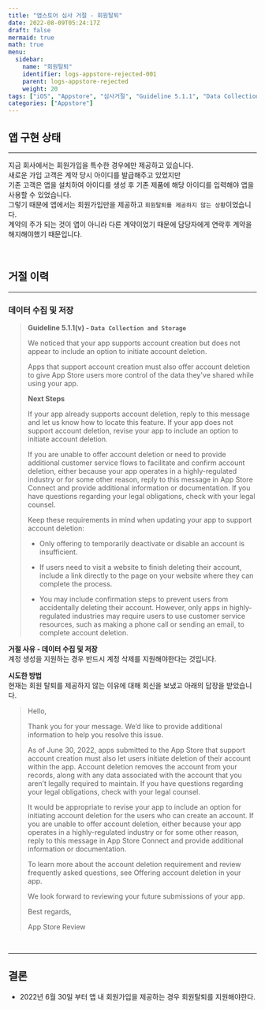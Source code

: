 ```yaml
---
title: "앱스토어 심사 거절 - 회원탈퇴"
date: 2022-08-09T05:24:17Z
draft: false
mermaid: true
math: true
menu:
  sidebar:
    name: "회원탈퇴"
    identifier: logs-appstore-rejected-001
    parent: logs-appstore-rejected
    weight: 20
tags: ["iOS", "Appstore", "심사거절", "Guideline 5.1.1", "Data Collection and Storage"]
categories: ["Appstore"]
---
```



## 앱 구현 상태
---

지금 회사에서는 회원가입을 특수한 경우에만 제공하고 있습니다.\
새로운 가입 고객은 계약 당시 아이디를 발급해주고 있었지만\
기존 고객은 앱을 설치하여 아이디를 생성 후 기존 제품에 해당 아이디를 입력해야 앱을 사용할 수 있었습니다.\
그렇기 때문에 앱에서는 회원가입만을 제공하고 `회원탈퇴를 제공하지 않는 상황`이었습니다.\
계약의 주가 되는 것이 앱이 아니라 다른 계약이었기 때문에 담당자에게 연락후 계약을 해지해야했기 때문입니다.

&nbsp;
## 거절 이력
---

### 데이터 수집 및 저장

> **Guideline 5.1.1(v) - `Data Collection and Storage`**
> 
> 
> We noticed that your app supports account creation but does not appear to include an option to initiate account deletion.
> 
> Apps that support account creation must also offer account deletion to give App Store users more control of the data they've shared while using your app.
> 
> **Next Steps**
> 
> If your app already supports account deletion, reply to this message and let us know how to locate this feature. If your app does not support account deletion, revise your app to include an option to initiate account deletion.
> 
> If you are unable to offer account deletion or need to provide additional customer service flows to facilitate and confirm account deletion, either because your app operates in a highly-regulated industry or for some other reason, reply to this message in App Store Connect and provide additional information or documentation. If you have questions regarding your legal obligations, check with your legal counsel.
> 
> Keep these requirements in mind when updating your app to support account deletion:
> 
> - Only offering to temporarily deactivate or disable an account is insufficient.
> 
> - If users need to visit a website to finish deleting their account, include a link directly to the page on your website where they can complete the process.
> 
> - You may include confirmation steps to prevent users from accidentally deleting their account. However, only apps in highly-regulated industries may require users to use customer service resources, such as making a phone call or sending an email, to complete account deletion.

**거절 사유 - 데이터 수집 및 저장** \
계정 생성을 지원하는 경우 반드시 계정 삭제를 지원해야한다는 것입니다.

**시도한 방법**\
현재는 회원 탈퇴를 제공하지 않는 이유에 대해 회신을 보냈고 아래의 답장을 받았습니다.

> Hello,
> 
> Thank you for your message. We’d like to provide additional information to help you resolve this issue.
> 
> As of June 30, 2022, apps submitted to the App Store that support account creation must also let users initiate deletion of their account within the app. Account deletion removes the account from your records, along with any data associated with the account that you aren’t legally required to maintain. If you have questions regarding your legal obligations, check with your legal counsel.
> 
> It would be appropriate to revise your app to include an option for initiating account deletion for the users who can create an account. If you are unable to offer account deletion, either because your app operates in a highly-regulated industry or for some other reason, reply to this message in App Store Connect and provide additional information or documentation.
> 
> To learn more about the account deletion requirement and review frequently asked questions, see Offering account deletion in your app.
> 
> We look forward to reviewing your future submissions of your app.
> 
> Best regards,
> 
> App Store Review

&nbsp;

---

## 결론
* 2022년 6월 30일 부터 앱 내 회원가입을 제공하는 경우 회원탈퇴를 지원해야한다.

